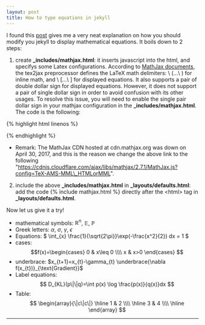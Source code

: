 ```yaml
---
layout: post
title: How to type equations in jekyll
---
```


I found this [post](http://sgeos.github.io/github/jekyll/2016/08/21/adding_mathjax_to_a_jekyll_github_pages_blog.html) gives me a very neat explanation on how you should modify you jekyll to display mathematical equations. It boils down to 2 steps:

1.  create **\_includes/mathjax.html**: it inserts javascript into the html, and specifys some Latex configurations. According to [MathJax documents](http://docs.mathjax.org/en/latest/tex.html), the tex2jax preprocessor defines the LaTeX math delimiters: \\ \(...\\ \) for inline math, and \\ \[...\\ \] for displayed equations. It also supports a pair of double dollar sign for displayed equations. However, it does not support a pair of single dollar sign in order to avoid confusion with its other usages. To resolve this issue, you will need to enable the single pair dollar sign in your mathjax configuration in the **\_includes/mathjax.html**. The code is the following:

{% highlight html linenos %}

<script type="text/x-mathjax-config">
    MathJax.Hub.Config({
    tex2jax: {
       inlineMath: [ ['$','$'], ["\\(","\\)"] ],
       displayMath: [ ['$$','$$'], ["\\[","\\]"] ],
       processEscapes: true
    },
    TeX: {Macros:{subscript:['_{#1}',1],superscript:['^{#1}',1]}}
  });
</script>
<script src="https://cdnjs.cloudflare.com/ajax/libs/mathjax/2.7.0/MathJax.js?config=TeX-AMS-MML_HTMLorMML" 
        type="text/javascript"
>
</script>
{% endhighlight %}

 - Remark: The MathJax CDN hosted at cdn.mathjax.org was down on April 30, 2017, and this is the reason we change the above link to the following "https://cdnjs.cloudflare.com/ajax/libs/mathjax/2.7.1/MathJax.js?config=TeX-AMS-MML\_HTMLorMML".

2. include the above **\_includes/mathjax.html** in **\_layouts/defaults.html**: add the code \{\% include mathjax.html \%\} directly after the \<html\> tag in **\_layouts/defaults.html**.

Now let us give it a try!

* mathematical symbols: $\mathbb{R}^{n}$, $\mathbb{E}$, $\mathbb{P}$
* Greek letters: $\alpha$, $\sigma$, $\gamma$, $\epsilon$
* Equations: $ \int_{x} \frac{1}{\sqrt{2\pi}}\exp(-\frac{x^2}{2}) dx = 1 $
* cases: $$f(x)=\begin{cases} 0  &  x\leq 0   \\\\   x & x>0 \end{cases} $$
* underbrace: $x_{t+1}=x_{t}-\gamma_{t} \underbrace{\nabla f(x_{t})}_{\text{Gradient}}$
* Label equations: $$ D_{KL}(p\|\|q)=\int p(x) \log \frac{p(x)}{q(x)}dx $$
* Table: $$ \begin{array}{\|c\|c\|} \hline  1  &  2  \\\\  \hline   3 & 4  \\\\  \hline \end{array} $$

---
